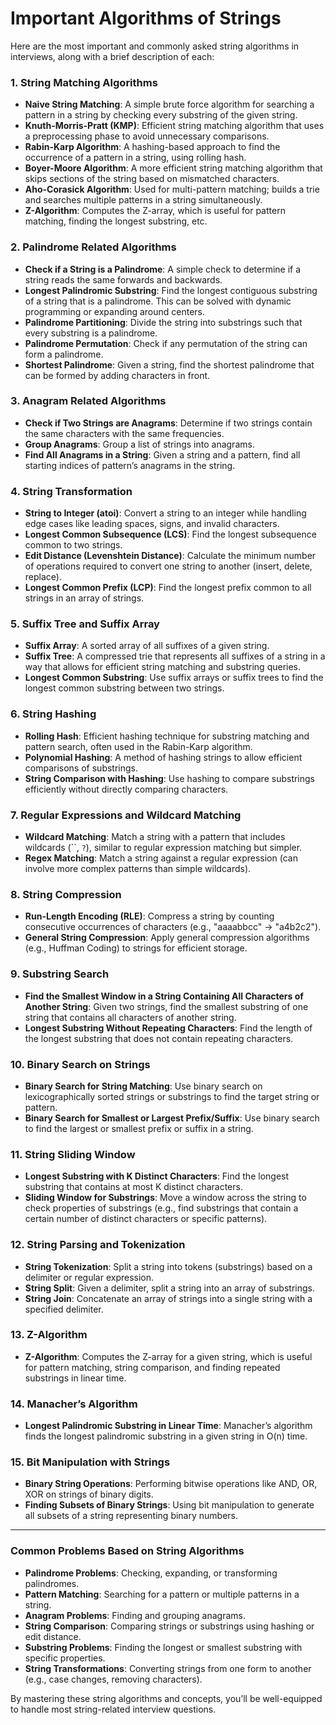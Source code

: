# Important Algorithms of Strings

Here are the most important and commonly asked string algorithms in interviews, along with a brief description of each:

### **1. String Matching Algorithms**

- **Naive String Matching**: A simple brute force algorithm for searching a pattern in a string by checking every substring of the given string.
- **Knuth-Morris-Pratt (KMP)**: Efficient string matching algorithm that uses a preprocessing phase to avoid unnecessary comparisons.
- **Rabin-Karp Algorithm**: A hashing-based approach to find the occurrence of a pattern in a string, using rolling hash.
- **Boyer-Moore Algorithm**: A more efficient string matching algorithm that skips sections of the string based on mismatched characters.
- **Aho-Corasick Algorithm**: Used for multi-pattern matching; builds a trie and searches multiple patterns in a string simultaneously.
- **Z-Algorithm**: Computes the Z-array, which is useful for pattern matching, finding the longest substring, etc.

### **2. Palindrome Related Algorithms**

- **Check if a String is a Palindrome**: A simple check to determine if a string reads the same forwards and backwards.
- **Longest Palindromic Substring**: Find the longest contiguous substring of a string that is a palindrome. This can be solved with dynamic programming or expanding around centers.
- **Palindrome Partitioning**: Divide the string into substrings such that every substring is a palindrome.
- **Palindrome Permutation**: Check if any permutation of the string can form a palindrome.
- **Shortest Palindrome**: Given a string, find the shortest palindrome that can be formed by adding characters in front.

### **3. Anagram Related Algorithms**

- **Check if Two Strings are Anagrams**: Determine if two strings contain the same characters with the same frequencies.
- **Group Anagrams**: Group a list of strings into anagrams.
- **Find All Anagrams in a String**: Given a string and a pattern, find all starting indices of pattern’s anagrams in the string.

### **4. String Transformation**

- **String to Integer (atoi)**: Convert a string to an integer while handling edge cases like leading spaces, signs, and invalid characters.
- **Longest Common Subsequence (LCS)**: Find the longest subsequence common to two strings.
- **Edit Distance (Levenshtein Distance)**: Calculate the minimum number of operations required to convert one string to another (insert, delete, replace).
- **Longest Common Prefix (LCP)**: Find the longest prefix common to all strings in an array of strings.

### **5. Suffix Tree and Suffix Array**

- **Suffix Array**: A sorted array of all suffixes of a given string.
- **Suffix Tree**: A compressed trie that represents all suffixes of a string in a way that allows for efficient string matching and substring queries.
- **Longest Common Substring**: Use suffix arrays or suffix trees to find the longest common substring between two strings.

### **6. String Hashing**

- **Rolling Hash**: Efficient hashing technique for substring matching and pattern search, often used in the Rabin-Karp algorithm.
- **Polynomial Hashing**: A method of hashing strings to allow efficient comparisons of substrings.
- **String Comparison with Hashing**: Use hashing to compare substrings efficiently without directly comparing characters.

### **7. Regular Expressions and Wildcard Matching**

- **Wildcard Matching**: Match a string with a pattern that includes wildcards (``, `?`), similar to regular expression matching but simpler.
- **Regex Matching**: Match a string against a regular expression (can involve more complex patterns than simple wildcards).

### **8. String Compression**

- **Run-Length Encoding (RLE)**: Compress a string by counting consecutive occurrences of characters (e.g., "aaaabbcc" -> "a4b2c2").
- **General String Compression**: Apply general compression algorithms (e.g., Huffman Coding) to strings for efficient storage.

### **9. Substring Search**

- **Find the Smallest Window in a String Containing All Characters of Another String**: Given two strings, find the smallest substring of one string that contains all characters of another string.
- **Longest Substring Without Repeating Characters**: Find the length of the longest substring that does not contain repeating characters.

### **10. Binary Search on Strings**

- **Binary Search for String Matching**: Use binary search on lexicographically sorted strings or substrings to find the target string or pattern.
- **Binary Search for Smallest or Largest Prefix/Suffix**: Use binary search to find the largest or smallest prefix or suffix in a string.

### **11. String Sliding Window**

- **Longest Substring with K Distinct Characters**: Find the longest substring that contains at most K distinct characters.
- **Sliding Window for Substrings**: Move a window across the string to check properties of substrings (e.g., find substrings that contain a certain number of distinct characters or specific patterns).

### **12. String Parsing and Tokenization**

- **String Tokenization**: Split a string into tokens (substrings) based on a delimiter or regular expression.
- **String Split**: Given a delimiter, split a string into an array of substrings.
- **String Join**: Concatenate an array of strings into a single string with a specified delimiter.

### **13. Z-Algorithm**

- **Z-Algorithm**: Computes the Z-array for a given string, which is useful for pattern matching, string comparison, and finding repeated substrings in linear time.

### **14. Manacher’s Algorithm**

- **Longest Palindromic Substring in Linear Time**: Manacher’s algorithm finds the longest palindromic substring in a given string in O(n) time.

### **15. Bit Manipulation with Strings**

- **Binary String Operations**: Performing bitwise operations like AND, OR, XOR on strings of binary digits.
- **Finding Subsets of Binary Strings**: Using bit manipulation to generate all subsets of a string representing binary numbers.

---

### **Common Problems Based on String Algorithms**

- **Palindrome Problems**: Checking, expanding, or transforming palindromes.
- **Pattern Matching**: Searching for a pattern or multiple patterns in a string.
- **Anagram Problems**: Finding and grouping anagrams.
- **String Comparison**: Comparing strings or substrings using hashing or edit distance.
- **Substring Problems**: Finding the longest or smallest substring with specific properties.
- **String Transformations**: Converting strings from one form to another (e.g., case changes, removing characters).

By mastering these string algorithms and concepts, you’ll be well-equipped to handle most string-related interview questions.